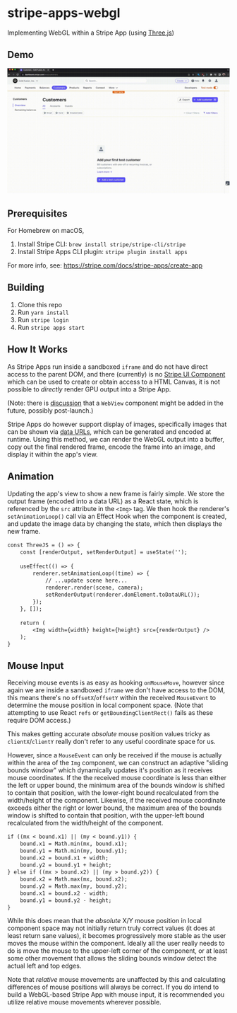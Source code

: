 # stripe-apps-webgl

Implementing WebGL within a Stripe App (using [Three.js](https://github.com/mrdoob/three.js/))

## Demo

![Demo](stripe-webgl-demo.gif)

## Prerequisites

For Homebrew on macOS,

1. Install Stripe CLI: `brew install stripe/stripe-cli/stripe`
2. Install Stripe Apps CLI plugin: `stripe plugin install apps`

For more info, see: https://stripe.com/docs/stripe-apps/create-app

## Building

1. Clone this repo
2. Run `yarn install`
3. Run `stripe login`
4. Run `stripe apps start`

## How It Works

As Stripe Apps run inside a sandboxed `iframe` and do not have direct access to the parent DOM, and there (currently) is no [Stripe UI Component](https://stripe.com/docs/stripe-apps/components) which can be used to create or obtain access to a HTML Canvas, it is not possible to *directly* render GPU output into a Stripe App.

(Note: there is [discussion](https://github.com/stripe/stripe-apps/issues/192#issuecomment-1126359398) that a `WebView` component might be added in the future, possibly post-launch.)

Stripe Apps do however support display of images, specifically images that can be shown via [data URLs](https://stripe.com/docs/stripe-apps/components/img#data-urls), which can be generated and encoded at runtime.  Using this method, we can render the WebGL output into a buffer, copy out the final rendered frame, encode the frame into an image, and display it within the app's view.

## Animation

Updating the app's view to show a new frame is fairly simple.  We store the output frame (encoded into a data URL) as a React state, which is referenced by the `src` attribute in the `<Img>` tag.  We then hook the renderer's `setAnimationLoop()` call via an Effect Hook when the component is created, and update the image data by changing the state, which then displays the new frame.

```
const ThreeJS = () => {
	const [renderOutput, setRenderOutput] = useState('');

	useEffect(() => {
		renderer.setAnimationLoop((time) => {
			// ...update scene here...
			renderer.render(scene, camera);
			setRenderOutput(renderer.domElement.toDataURL());
		});
	}, []);

	return (
		<Img width={width} height={height} src={renderOutput} />
	);
}
```

## Mouse Input

Receiving mouse events is as easy as hooking `onMouseMove`, however since again we are inside a sandboxed `iframe` we don't have access to the DOM, this means there's no `offsetX`/`offsetY` within the received `MouseEvent` to determine the mouse position in local component space.  (Note that attempting to use React `refs` or `getBoundingClientRect()` fails as these require DOM access.)

This makes getting accurate _absolute_ mouse position values tricky as `clientX`/`clientY` really don't refer to any useful coordinate space for us.

However, since a `MouseEvent` can only be received if the mouse is actually within the area of the `Img` component, we can construct an adaptive "sliding bounds window" which dynamically updates it's position as it receives mouse coordinates.  If the the received mouse coordinate is less than either the left or upper bound, the minimum area of the bounds window is shifted to contain that position, with the lower-right bound recalculated from the width/height of the component.  Likewise, if the received mouse coordinate exceeds either the right or lower bound, the maximum area of the bounds window is shifted to contain that position, with the upper-left bound recalculated from the width/height of the component.

```
if ((mx < bound.x1) || (my < bound.y1)) {
	bound.x1 = Math.min(mx, bound.x1);
	bound.y1 = Math.min(my, bound.y1);
	bound.x2 = bound.x1 + width;
	bound.y2 = bound.y1 + height;
} else if ((mx > bound.x2) || (my > bound.y2)) {
	bound.x2 = Math.max(mx, bound.x2);
	bound.y2 = Math.max(my, bound.y2);
	bound.x1 = bound.x2 - width;
	bound.y1 = bound.y2 - height;
}
```

While this does mean that the _absolute_ X/Y mouse position in local component space may not initially return truly correct values (it does at least return sane values), it becomes progressively more stable as the user moves the mouse within the component.  Ideally all the user really needs to do is move the mouse to the upper-left corner of the component, or at least some other movement that allows the sliding bounds window detect the actual left and top edges.

Note that _relative_ mouse movements are unaffected by this and calculating differences of mouse positions will always be correct.  If you do intend to build a WebGL-based Stripe App with mouse input, it is recommended you utilize relative mouse movements wherever possible.
